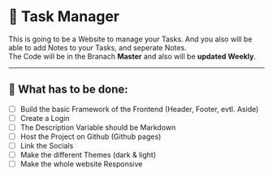 # 📝 Task Manager

This is going to be a Website to manage your Tasks. And you also will be able to add Notes to your Tasks, and seperate Notes. <br>
The Code will be in the Branach **Master** and also will be **updated Weekly**. <br>

---

## 🎯 What has to be done:
- [ ] Build the basic Framework of the Frontend (Header, Footer, evtl. Aside)
- [ ] Create a Login
- [ ] The Description Variable should be Markdown
- [ ] Host the Project on Github (Github pages)
- [ ] Link the Socials
- [ ] Make the different Themes (dark & light)
- [ ] Make the whole website Responsive
